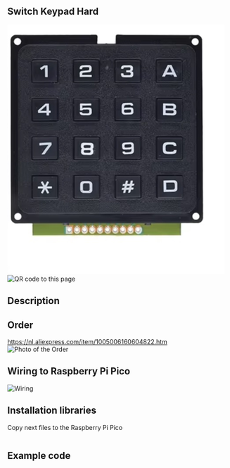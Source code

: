 ## Switch Keypad Hard

<img src="Keypad_Photo.jpg" alt="Photo of the component">
<img src="Keypad_QR_code.jpg" alt="QR code to this page" width="80" height="80">

## Description

## Order
<a href="https://nl.aliexpress.com/item/1005006160604822.html">https://nl.aliexpress.com/item/1005006160604822.htm</a>
<img src="Keypad_Order.jpg" alt="Photo of the Order">


## Wiring to Raspberry Pi Pico
<img src="Keypad_Wiring.jpg" alt="Wiring" >

## Installation libraries
Copy next files to the Raspberry Pi Pico

```bash

```

## Example code
```python



```



